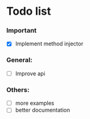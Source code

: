 # Todo list

### Important

- [x] Implement method injector

### General:

- [ ] Improve api

### Others:

- [ ] more examples
- [ ] better documentation
